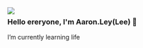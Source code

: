 <img align="left" src="https://github-readme-stats.vercel.app/api?username=Aaron-Ley&show_icons=true&icon_color=CE1D2D&text_color=718096&bg_color=ffffff&hide_title=true&hide=contribs" />

### Hello ereryone, I'm Aaron.Ley(Lee) 👋


<!--
**Aaron-Ley/Aaron-Ley** is a ✨ _special_ ✨ repository because its `README.md` (this file) appears on your GitHub profile.

Here are some ideas to get you started:

- 🔭 I’m currently working on ...
- 🌱 I’m currently learning ...
- 👯 I’m looking to collaborate on ...
- 🤔 I’m looking for help with ...
- 💬 Ask me about ...
- 📫 How to reach me: ...
- 😄 Pronouns: ...
- ⚡ Fun fact: ...
-->

I’m currently learning life
